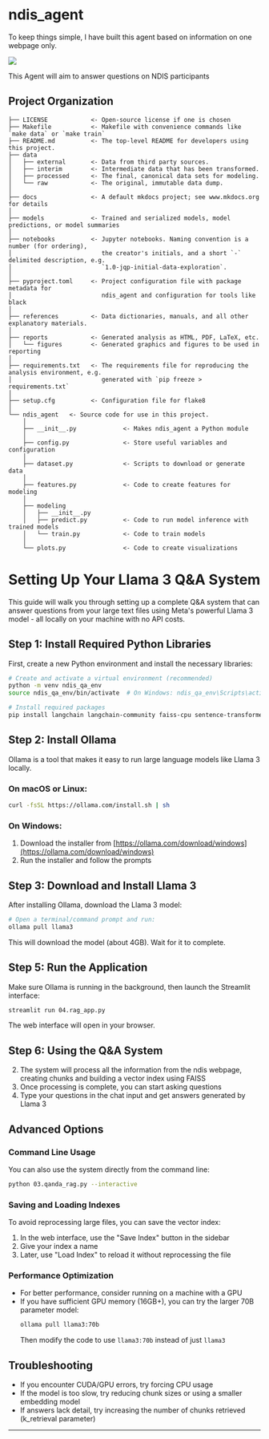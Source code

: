 # ndis_agent
To keep things simple, I have built this agent based on information on one webpage only.

<a target="_blank" href="https://cookiecutter-data-science.drivendata.org/">
    <img src="https://img.shields.io/badge/CCDS-Project%20template-328F97?logo=cookiecutter" />
</a>

This Agent will aim to answer questions on NDIS participants

## Project Organization

```
├── LICENSE            <- Open-source license if one is chosen
├── Makefile           <- Makefile with convenience commands like `make data` or `make train`
├── README.md          <- The top-level README for developers using this project.
├── data
│   ├── external       <- Data from third party sources.
│   ├── interim        <- Intermediate data that has been transformed.
│   ├── processed      <- The final, canonical data sets for modeling.
│   └── raw            <- The original, immutable data dump.
│
├── docs               <- A default mkdocs project; see www.mkdocs.org for details
│
├── models             <- Trained and serialized models, model predictions, or model summaries
│
├── notebooks          <- Jupyter notebooks. Naming convention is a number (for ordering),
│                         the creator's initials, and a short `-` delimited description, e.g.
│                         `1.0-jqp-initial-data-exploration`.
│
├── pyproject.toml     <- Project configuration file with package metadata for 
│                         ndis_agent and configuration for tools like black
│
├── references         <- Data dictionaries, manuals, and all other explanatory materials.
│
├── reports            <- Generated analysis as HTML, PDF, LaTeX, etc.
│   └── figures        <- Generated graphics and figures to be used in reporting
│
├── requirements.txt   <- The requirements file for reproducing the analysis environment, e.g.
│                         generated with `pip freeze > requirements.txt`
│
├── setup.cfg          <- Configuration file for flake8
│
└── ndis_agent   <- Source code for use in this project.
    │
    ├── __init__.py             <- Makes ndis_agent a Python module
    │
    ├── config.py               <- Store useful variables and configuration
    │
    ├── dataset.py              <- Scripts to download or generate data
    │
    ├── features.py             <- Code to create features for modeling
    │
    ├── modeling                
    │   ├── __init__.py 
    │   ├── predict.py          <- Code to run model inference with trained models          
    │   └── train.py            <- Code to train models
    │
    └── plots.py                <- Code to create visualizations
```

# Setting Up Your Llama 3 Q&A System

This guide will walk you through setting up a complete Q&A system that can answer questions from your large text files using Meta's powerful Llama 3 model - all locally on your machine with no API costs.

## Step 1: Install Required Python Libraries

First, create a new Python environment and install the necessary libraries:

```bash
# Create and activate a virtual environment (recommended)
python -m venv ndis_qa_env
source ndis_qa_env/bin/activate  # On Windows: ndis_qa_env\Scripts\activate

# Install required packages
pip install langchain langchain-community faiss-cpu sentence-transformers streamlit
```

## Step 2: Install Ollama

Ollama is a tool that makes it easy to run large language models like Llama 3 locally.

### On macOS or Linux:
```bash
curl -fsSL https://ollama.com/install.sh | sh
```

### On Windows:
1. Download the installer from [https://ollama.com/download/windows](https://ollama.com/download/windows)
2. Run the installer and follow the prompts

## Step 3: Download and Install Llama 3

After installing Ollama, download the Llama 3 model:

```bash
# Open a terminal/command prompt and run:
ollama pull llama3
```

This will download the model (about 4GB). Wait for it to complete.

## Step 5: Run the Application

Make sure Ollama is running in the background, then launch the Streamlit interface:

```bash
streamlit run 04.rag_app.py
```

The web interface will open in your browser.

## Step 6: Using the Q&A System

2. The system will process all the information from the ndis webpage, creating chunks and building a vector index using FAISS
3. Once processing is complete, you can start asking questions
4. Type your questions in the chat input and get answers generated by Llama 3

## Advanced Options

### Command Line Usage

You can also use the system directly from the command line:

```bash
python 03.qanda_rag.py --interactive
```

### Saving and Loading Indexes

To avoid reprocessing large files, you can save the vector index:
1. In the web interface, use the "Save Index" button in the sidebar
2. Give your index a name
3. Later, use "Load Index" to reload it without reprocessing the file

### Performance Optimization

- For better performance, consider running on a machine with a GPU
- If you have sufficient GPU memory (16GB+), you can try the larger 70B parameter model:
  ```bash
  ollama pull llama3:70b
  ```
  Then modify the code to use `llama3:70b` instead of just `llama3`

## Troubleshooting

- If you encounter CUDA/GPU errors, try forcing CPU usage
- If the model is too slow, try reducing chunk sizes or using a smaller embedding model
- If answers lack detail, try increasing the number of chunks retrieved (k_retrieval parameter)

--------

